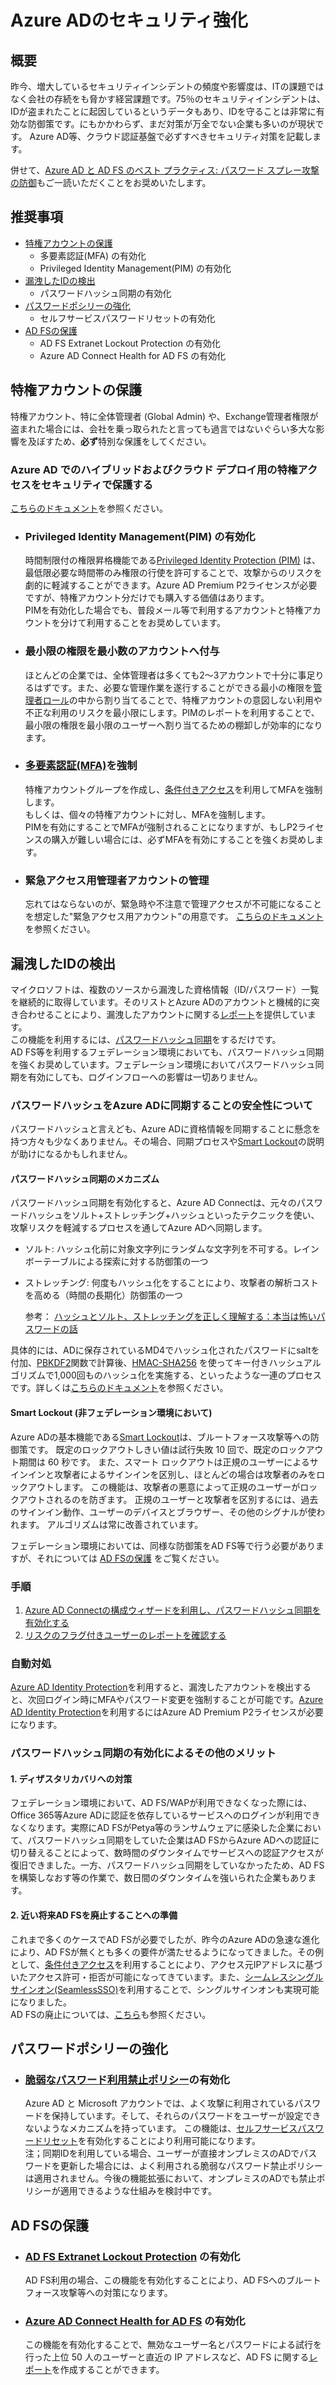 # Azure ADのセキュリティ強化

## 概要
昨今、増大しているセキュリティインシデントの頻度や影響度は、ITの課題ではなく会社の存続をも脅かす経営課題です。75％のセキュリティインシデントは、IDが盗まれたことに起因しているというデータもあり、IDを守ることは非常に有効な防御策です。にもかかわらず、まだ対策が万全でない企業も多いのが現状です。
Azure AD等、クラウド認証基盤で必ずすべきセキュリティ対策を記載します。

併せて、[Azure AD と AD FS のベスト プラクティス: パスワード スプレー攻撃の防御](https://blogs.technet.microsoft.com/jpazureid/2018/03/19/password-spray/)もご一読いただくことをお奨めいたします。

## 推奨事項
* [特権アカウントの保護](#ProtectingPrivilegedAccounts)
    * 多要素認証(MFA) の有効化
    * Privileged Identity Management(PIM) の有効化
* [漏洩したIDの検出](#LeakedCredentialReport)
    * パスワードハッシュ同期の有効化
* [パスワードポシリーの強化](#StrengethenPasswordPolicy)
    * セルフサービスパスワードリセットの有効化
* [AD FSの保護](#ProtectADFS)
    * AD FS Extranet Lockout Protection の有効化
    * Azure AD Connect Health for AD FS の有効化


## <a id="ProtectingPrivilegedAccounts"> </a>特権アカウントの保護
特権アカウント、特に全体管理者 (Global Admin) や、Exchange管理者権限が盗まれた場合には、会社を乗っ取られたと言っても過言ではないぐらい多大な影響を及ぼすため、**必ず**特別な保護をしてください。

### Azure AD でのハイブリッドおよびクラウド デプロイ用の特権アクセスをセキュリティで保護する  
[こちらのドキュメント](https://docs.microsoft.com/ja-jp/azure/active-directory/admin-roles-best-practices)を参照ください。

* ### Privileged Identity Management(PIM) の有効化  
    時間制限付の権限昇格機能である[Privileged Identity Protection (PIM)](https://docs.microsoft.com/ja-jp/azure/active-directory/privileged-identity-management/active-directory-securing-privileged-access) は、最低限必要な時間帯のみ権限の行使を許可することで、攻撃からのリスクを劇的に軽減することができます。Azure AD Premium P2ライセンスが必要ですが、特権アカウント分だけでも購入する価値はあります。  
    PIMを有効化した場合でも、普段メール等で利用するアカウントと特権アカウントを分けて利用することをお奨めしています。

* ### 最小限の権限を最小数のアカウントへ付与
    ほとんどの企業では、全体管理者は多くても2～3アカウントで十分に事足りるはずです。また、必要な管理作業を遂行することができる最小の権限を[管理者ロール](https://docs.microsoft.com/ja-jp/azure/active-directory/active-directory-assign-admin-roles-azure-portal)の中から割り当てることで、特権アカウントの意図しない利用や不正な利用のリスクを最小限にします。PIMのレポートを利用することで、最小限の権限を最小限のユーザーへ割り当てるための棚卸しが効率的になります。

* ### [多要素認証(MFA)](https://docs.microsoft.com/ja-jp/azure/multi-factor-authentication/multi-factor-authentication)を強制
    特権アカウントグループを作成し、[条件付きアクセス](https://docs.microsoft.com/ja-jp/azure/active-directory/active-directory-conditional-access-azure-portal)を利用してMFAを強制します。  
    もしくは、個々の特権アカウントに対し、MFAを強制します。  
    PIMを有効にすることでMFAが強制されることになりますが、もしP2ライセンスの購入が難しい場合には、必ずMFAを有効にすることを強くお奨めします。

* ### 緊急アクセス用管理者アカウントの管理
    忘れてはならないのが、緊急時や不注意で管理アクセスが不可能になることを想定した"緊急アクセス用アカウント"の用意です。
    [こちらのドキュメント](https://docs.microsoft.com/ja-jp/azure/active-directory/active-directory-admin-manage-emergency-access-accounts)を参照ください。



## <a id="LeakedCredentialReport"> </a>漏洩したIDの検出 
マイクロソフトは、複数のソースから漏洩した資格情報（ID/パスワード）一覧を継続的に取得しています。そのリストとAzure ADのアカウントと機械的に突き合わせることにより、漏洩したアカウントに関する[レポート](https://docs.microsoft.com/ja-jp/azure/active-directory/active-directory-identityprotection#users-flagged-for-risk)を提供しています。  
この機能を利用するには、[パスワードハッシュ同期](https://docs.microsoft.com/ja-jp/azure/active-directory/connect/active-directory-aadconnectsync-implement-password-synchronization)をするだけです。  
AD FS等を利用するフェデレーション環境においても、パスワードハッシュ同期を強くお奨めしています。フェデレーション環境においてパスワードハッシュ同期を有効にしても、ログインフローへの影響は一切ありません。


### パスワードハッシュをAzure ADに同期することの安全性について
パスワードハッシュと言えども、Azure ADに資格情報を同期することに懸念を持つ方々も少なくありません。その場合、同期プロセスや[Smart Lockout](https://docs.Microsoft.com/ja-jp/azure/active-directory/active-directory-secure-passwords#azure-ad-password-protections)の説明が助けになるかもしれません。  

#### パスワードハッシュ同期のメカニズム
パスワードハッシュ同期を有効化すると、Azure AD Connectは、元々のパスワードハッシュをソルト+ストレッチング+ハッシュといったテクニックを使い、攻撃リスクを軽減するプロセスを通してAzure ADへ同期します。
* ソルト: ハッシュ化前に対象文字列にランダムな文字列を不可する。レインボーテーブルによる探索に対する防御策の一つ
* ストレッチング: 何度もハッシュ化をすることにより、攻撃者の解析コストを高める（時間の長期化）防御策の一つ


    参考：
    [ハッシュとソルト、ストレッチングを正しく理解する：本当は怖いパスワードの話](http://www.atmarkit.co.jp/ait/articles/1110/06/news154.html)


具体的には、ADに保存されているMD4でハッシュ化されたパスワードにsaltを付加、[PBKDF2](https://www.ietf.org/rfc/rfc2898.txt)関数で計算後、[HMAC-SHA256](https://msdn.microsoft.com/library/system.security.cryptography.hmacsha256.aspx)
を使ってキー付きハッシュアルゴリズムで1,000回ものハッシュ化を実施する、といったような一連のプロセスです。詳しくは[こちらのドキュメント](https://docs.microsoft.com/ja-jp/azure/active-directory/connect/active-directory-aadconnectsync-implement-password-synchronization#how-password-synchronization-works)を参照ください。  

#### Smart Lockout (非フェデレーション環境において)
Azure ADの基本機能である[Smart Lockout](https://docs.Microsoft.com/ja-jp/azure/active-directory/active-directory-secure-passwords#azure-ad-password-protections)は、ブルートフォース攻撃等への防御策です。
既定のロックアウトしきい値は試行失敗 10 回で、既定のロックアウト期間は 60 秒です。
また、スマート ロックアウトは正規のユーザーによるサインインと攻撃者によるサインインを区別し、ほとんどの場合は攻撃者のみをロックアウトします。 この機能は、攻撃者の悪意によって正規のユーザーがロックアウトされるのを防ぎます。 正規のユーザーと攻撃者を区別するには、過去のサインイン動作、ユーザーのデバイスとブラウザー、その他のシグナルが使われます。 アルゴリズムは常に改善されています。

フェデレーション環境においては、同様な防御策をAD FS等で行う必要がありますが、それについては [AD FSの保護](#ad-fsの保護) をご覧ください。

### 手順
1. [Azure AD Connectの構成ウィザードを利用し、パスワードハッシュ同期を有効化する](https://docs.microsoft.com/ja-jp/azure/active-directory/connect/active-directory-aadconnectsync-implement-password-synchronization#enable-password-synchronization)
2. [リスクのフラグ付きユーザーのレポートを確認する](https://docs.microsoft.com/ja-jp/azure/active-directory/active-directory-reporting-security-user-at-risk)

### 自動対処
[Azure AD Identity Protection](https://docs.microsoft.com/ja-jp/azure/active-directory/active-directory-identityprotection)を利用すると、漏洩したアカウントを検出すると、次回ログイン時にMFAやパスワード変更を強制することが可能です。[Azure AD Identity Protection](https://docs.microsoft.com/ja-jp/azure/active-directory/active-directory-identityprotection)を利用するにはAzure AD Premium P2ライセンスが必要になります。

### パスワードハッシュ同期の有効化によるその他のメリット  
#### 1. ディザスタリカバリへの対策  
フェデレーション環境において、AD FS/WAPが利用できなくなった際には、Office 365等Azure ADに認証を依存しているサービスへのログインが利用できなくなります。実際にAD FSがPetya等のランサムウェアに感染した企業において、パスワードハッシュ同期をしていた企業はAD FSからAzure ADへの認証に切り替えることによって、数時間のダウンタイムでサービスへの認証アクセスが復旧できました。一方、パスワードハッシュ同期をしていなかったため、AD FSを構築しなおす等の作業で、数日間のダウンタイムを強いられた企業もあります。
#### 2. 近い将来AD FSを廃止することへの準備  
これまで多くのケースでAD FSが必要でしたが、昨今のAzure ADの急速な進化により、AD FSが無くとも多くの要件が満たせるようになってきました。その例として、[条件付きアクセス](https://docs.microsoft.com/ja-jp/azure/active-directory/active-directory-conditional-access-azure-portal)を利用することにより、アクセス元IPアドレスに基づいたアクセス許可・拒否が可能になってきています。また、[シームレスシングルサインオン(SeamlessSSO)](https://docs.microsoft.com/ja-jp/azure/active-directory/connect/active-directory-aadconnect-sso)を利用することで、シングルサインオンも実現可能になりました。  
AD FSの廃止については、[こちら](/ADFS/Goodbye-ADFS.md)も参照ください。

## <a id="StrengethenPasswordPolicy"> </a>パスワードポシリーの強化
* ### [脆弱なパスワード利用禁止ポリシー](https://docs.microsoft.com/ja-jp/azure/active-directory/active-directory-secure-passwords)の有効化   
    Azure AD と Microsoft アカウントでは、よく攻撃に利用されているパスワードを保持しています。そして、それらのパスワードをユーザーが設定できないようなメカニズムを持っています。
    この機能は、[セルフサービスパスワードリセット](https://docs.microsoft.com/ja-jp/azure/active-directory/active-directory-passwords-overview)を有効化することにより利用可能になります。  
    注；同期IDを利用している場合、ユーザーが直接オンプレミスのADでパスワードを更新した場合には、よく利用される脆弱なパスワード禁止ポリシーは適用されません。今後の機能拡張において、オンプレミスのADでも禁止ポリシーが適用できるような仕組みを検討中です。
## <a id="ProtectADFS"> </a>AD FSの保護
* ### [AD FS Extranet Lockout Protection](https://docs.microsoft.com/ja-jp/windows-server/identity/ad-fs/operations/configure-ad-fs-extranet-lockout-protection) の有効化  
    AD FS利用の場合、この機能を有効化することにより、AD FSへのブルートフォース攻撃等への対策になります。  

* ### [Azure AD Connect Health for AD FS](https://docs.microsoft.com/ja-jp/azure/active-directory/connect-health/active-directory-aadconnect-health) の有効化  
    この機能を有効化することで、無効なユーザー名とパスワードによる試行を行った上位 50 人のユーザーと直近の IP アドレスなど、AD FS に関する[レポート](https://docs.microsoft.com/ja-jp/azure/active-directory/connect-health/active-directory-aadconnect-health-ADFS)を作成することができます。

<!--
* ### [AD FSのプライマリ認証にワンタイムパスコードを利用する (オプション)](https://docs.microsoft.com/ja-jp/windows-server/identity/ad-fs/operations/configure-ad-fs-and-azure-mfa)
    Windows Server 2016ベースのAD FSとAzure MFAの組み合わせで、プライマリ認証にワンタイムパスコードを利用することが可能です。ブルートフォース攻撃やパスワードスプレー攻撃等への対策になります。

    [![Azure MFA as AD FS Primary Authentication Method](http://img.youtube.com/vi/vlEE5DqpwUs/0.jpg)](http://www.youtube.com/watch?v=vlEE5DqpwUs)

-->